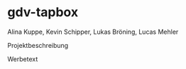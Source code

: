 # gdv-tapbox
Alina Kuppe, Kevin Schipper, Lukas Bröning, Lucas Mehler

Projektbeschreibung

Werbetext